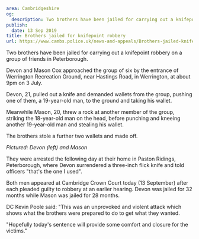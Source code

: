 ```yaml
area: Cambridgeshire
og:
  description: Two brothers have been jailed for carrying out a knifepoint robbery on a group of friends in Peterborough.
publish:
  date: 13 Sep 2019
title: Brothers jailed for knifepoint robbery
url: https://www.cambs.police.uk/news-and-appeals/Brothers-jailed-knifepoint-robbery-cox-brothers
```

Two brothers have been jailed for carrying out a knifepoint robbery on a group of friends in Peterborough.

Devon and Mason Cox approached the group of six by the entrance of Werrington Recreation Ground, near Hastings Road, in Werrington, at about 9pm on 3 July.

Devon, 21, pulled out a knife and demanded wallets from the group, pushing one of them, a 19-year-old man, to the ground and taking his wallet.

Meanwhile Mason, 20, threw a rock at another member of the group, striking the 18-year-old man on the head, before punching and kneeing another 19-year-old man and stealing his wallet.

The brothers stole a further two wallets and made off.

_Pictured: Devon (left) and Mason_

They were arrested the following day at their home in Paston Ridings, Peterborough, where Devon surrendered a three-inch flick knife and told officers "that's the one I used".

Both men appeared at Cambridge Crown Court today (13 September) after each pleaded guilty to robbery at an earlier hearing. Devon was jailed for 32 months while Mason was jailed for 28 months.

DC Kevin Poole said: "This was an unprovoked and violent attack which shows what the brothers were prepared to do to get what they wanted.

"Hopefully today's sentence will provide some comfort and closure for the victims."

